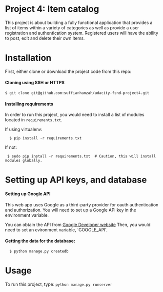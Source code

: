 Project 4: Item catalog
====================================
This project is about building a fully functional application that provides a list of items within a variety of categories as well as provide a user registration and authentication system. Registered users will have the ability to post, edit and delete their own items.

# Installation
First, either clone or download the project code from this repo:

#### Cloning using SSH or HTTPS
```
$ git clone git@github.com:suffianhamzah/udacity-fsnd-project4.git
```

#### Installing requirements
In order to run this project, you would need to install a list of modules located in ```requirements.txt```.

If using virtualenv:
```
  $ pip install -r requirements.txt
```
If not:
```
 $ sudo pip install -r requirements.txt  # Caution, this will install modules globally.
```

# Setting up API keys, and database

#### Setting up Google API
This web app uses Google as a third-party provider for oauth authentication and authorization. You will need to set up a Google API key in the environment variable.

You can obtain the API from [Google Developer website](https://developers.google.com/)
Then, you would need to set an evironment variable, 'GOOGLE_API'.

#### Getting the data for the database:
```
  $ python manage.py createdb
```

# Usage

To run this project, type: ```python manage.py runserver```

